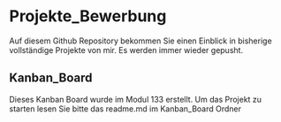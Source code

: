 # Projekte_Bewerbung
Auf diesem Github Repository bekommen Sie einen Einblick in bisherige vollständige Projekte von mir. Es werden immer wieder gepusht.

## Kanban_Board
Dieses Kanban Board wurde im Modul 133 erstellt. Um das Projekt zu starten lesen Sie bitte das readme.md im Kanban_Board Ordner
